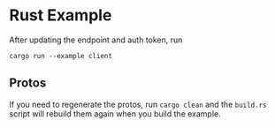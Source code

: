 # Rust Example

After updating the endpoint and auth token, run

```
cargo run --example client
```


## Protos
If you need to regenerate the protos, run `cargo clean` and the `build.rs` script will rebuild them again when you build the example.